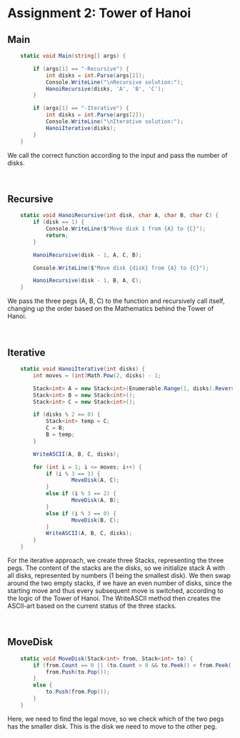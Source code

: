 # Assignment 2: Tower of Hanoi

## Main

``` c#
    static void Main(string[] args) {

        if (args[1] == "-Recursive") {
            int disks = int.Parse(args[2]);
            Console.WriteLine("\nRecursive solution:");
            HanoiRecursive(disks, 'A', 'B', 'C');
        }

        if (args[1] == "-Iterative") {
            int disks = int.Parse(args[2]);
            Console.WriteLine("\nIterative solution:");
            HanoiIterative(disks);
        }
    }

```

We call the correct function according to the input and pass the number of disks.

<br>

## Recursive

``` c#
    static void HanoiRecursive(int disk, char A, char B, char C) {
        if (disk == 1) {
            Console.WriteLine($"Move disk 1 from {A} to {C}");
            return;
        }

        HanoiRecursive(disk - 1, A, C, B);

        Console.WriteLine($"Move disk {disk} from {A} to {C}");

        HanoiRecursive(disk - 1, B, A, C);
    }

```

We pass the three pegs (A, B, C) to the function and recursively call itself, changing up the order based on the Mathematics behind the Tower of Hanoi.

<br>

## Iterative

``` c#
    static void HanoiIterative(int disks) {
        int moves = (int)Math.Pow(2, disks) - 1;

        Stack<int> A = new Stack<int>(Enumerable.Range(1, disks).Reverse());
        Stack<int> B = new Stack<int>();
        Stack<int> C = new Stack<int>();

        if (disks % 2 == 0) {
            Stack<int> temp = C;
            C = B;
            B = temp;
        }

        WriteASCII(A, B, C, disks);

        for (int i = 1; i <= moves; i++) {
            if (i % 3 == 1) {
                    MoveDisk(A, C);
            }
            else if (i % 3 == 2) {
                    MoveDisk(A, B);
            }
            else if (i % 3 == 0) {
                    MoveDisk(B, C);
            }
            WriteASCII(A, B, C, disks);
        }
    }
```

For the iterative approach, we create three Stacks, representing the three pegs. The content of the stacks are the disks, so we initialize stack A with all disks, represented by numbers (1 being the smallest disk). We then swap around the two empty stacks, if we have an even number of disks, since the starting move and thus every subsequent move is switched, according to the logic of the Tower of Hanoi.
The WriteASCII method then creates the ASCII-art based on the current status of the three stacks.

<br>

## MoveDisk

``` c#
    static void MoveDisk(Stack<int> from, Stack<int> to) {
        if (from.Count == 0 || (to.Count > 0 && to.Peek() < from.Peek())) {
            from.Push(to.Pop());
        }
        else {
            to.Push(from.Pop());
        }
    }
```

Here, we need to find the legal move, so we check which of the two pegs has the smaller disk. This is the disk we need to move to the other peg.